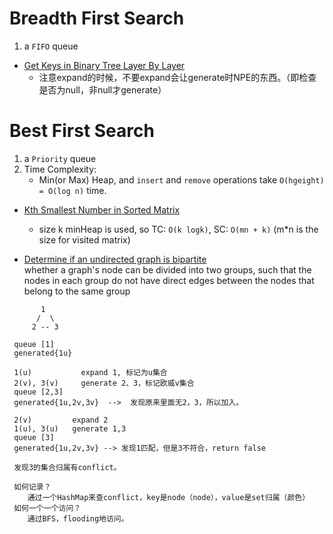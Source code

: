 # Breadth First Search
1. a `FIFO` queue

- [Get Keys in Binary Tree Layer By Layer](./LayerByLayer.java)
    - 注意expand的时候，不要expand会让generate时NPE的东西。（即检查是否为null，非null才generate）

# Best First Search
1. a `Priority` queue
2. Time Complexity:
   - Min(or Max) Heap, and `insert` and `remove` operations take `O(hgeight) = O(log n)` time.

- [Kth Smallest Number in Sorted Matrix](./KthSmallestNumber.java)
   - size k minHeap is used, so TC: `O(k logk)`, SC: `O(mn + k)` (m*n is the size for visited matrix)
   
- [Determine if an undirected graph is bipartite](./Bipartite.java)\
    whether a graph's node can be divided into two groups, such that the nodes in each group do not have direct edges between the nodes that belong to the same group
  
```
       1
      /  \
     2 -- 3
```

```
 queue [1]
 generated{1u}

 1(u)           expand 1, 标记为u集合
 2(v), 3(v)     generate 2、3，标记欧威v集合
 queue [2,3]
 generated{1u,2v,3v}  -->  发现原来里面无2，3，所以加入。

 2(v)         expand 2
 1(u), 3(u)   generate 1,3
 queue [3]
 generated{1u,2v,3v} --> 发现1匹配，但是3不符合，return false

 发现3的集合归属有conflict。
```
```
 如何记录？
    通过一个HashMap来查conflict，key是node（node），value是set归属（颜色）
 如何一个一个访问？
    通过BFS，flooding地访问。
```

